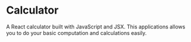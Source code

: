 # Calculator
A React calculator built with JavaScript and JSX. This applications allows you to do your basic computation and calculations easily.
